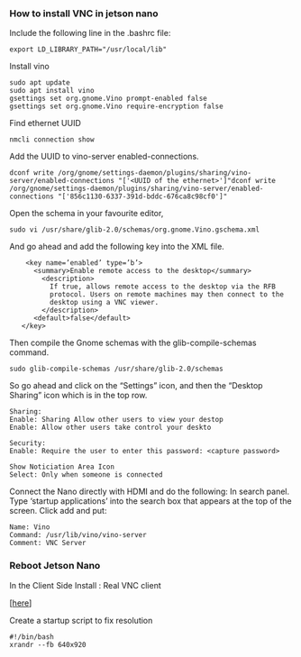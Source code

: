 ### How to install VNC in jetson nano



Include the following line in the .bashrc file:
```
export LD_LIBRARY_PATH="/usr/local/lib"

```
Install vino
```
sudo apt update
sudo apt install vino
gsettings set org.gnome.Vino prompt-enabled false
gsettings set org.gnome.Vino require-encryption false
```

Find ethernet UUID
```
nmcli connection show
```

Add the UUID to vino-server enabled-connections.
```
dconf write /org/gnome/settings-daemon/plugins/sharing/vino-server/enabled-connections "['<UUID of the ethernet>']"dconf write /org/gnome/settings-daemon/plugins/sharing/vino-server/enabled-connections "['856c1130-6337-391d-bddc-676ca8c98cf0']"
```
Open the schema in your favourite editor,
```
sudo vi /usr/share/glib-2.0/schemas/org.gnome.Vino.gschema.xml
```

And go ahead and add the following key into the XML file.

```
    <key name=’enabled’ type=’b’>
      <summary>Enable remote access to the desktop</summary>
        <description>
          If true, allows remote access to the desktop via the RFB
          protocol. Users on remote machines may then connect to the
          desktop using a VNC viewer.
        </description>
      <default>false</default>
   </key>
```

Then compile the Gnome schemas with the glib-compile-schemas command.

```
sudo glib-compile-schemas /usr/share/glib-2.0/schemas
```

So go ahead and click on the “Settings” icon, and then the “Desktop Sharing” icon which is in the top row.
```
Sharing:
Enable: Sharing Allow other users to view your destop
Enable: Allow other users take control your deskto

Security:
Enable: Require the user to enter this password: <capture password>

Show Noticiation Area Icon
Select: Only when someone is connected

```
Connect the Nano directly with HDMI and do the following:
In search panel. Type ‘startup applications’ into the search box that appears at the top of the screen.
Click add and put:
```
Name: Vino
Command: /usr/lib/vino/vino-server
Comment: VNC Server
```

### Reboot Jetson Nano


In the Client Side Install : Real VNC client

[[here](https://www.realvnc.com/en/connect/download/viewer/linux/)]

Create a startup script to fix resolution
```
#!/bin/bash
xrandr --fb 640x920
```
